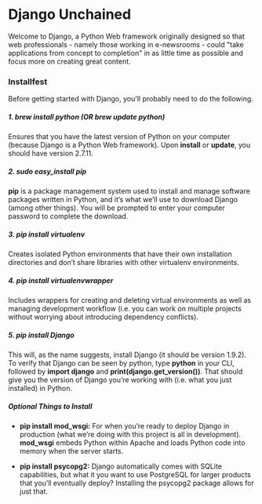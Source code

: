 # Django Unchained

Welcome to Django, a Python Web framework originally designed so that web professionals - namely those working in e-newsrooms - could "take applications from concept to completion" in as little time as possible and focus more on creating great content.

### Installfest

Before getting started with Django, you'll probably need to do the following.

##### 1. brew install python (OR brew update python)

Ensures that you have the latest version of Python on your computer (because Django is a Python Web framework). Upon **install** or **update**, you should have version 2.7.11.

##### 2. sudo easy_install pip

**pip** is a package management system used to install and manage software packages written in Python, and it’s what we’ll use to download Django (among other things). You will be prompted to enter your computer password to complete the download.

##### 3. pip install virtualenv

Creates isolated Python environments that have their own installation directories and don’t share libraries with other virtualenv environments.

##### 4. pip install virtualenvwrapper

Includes wrappers for creating and deleting virtual environments as well as managing development workflow (i.e. you can work on multiple projects without worrying about introducing dependency conflicts).

##### 5. pip install Django

This will, as the name suggests, install Django (it should be version 1.9.2). To verify that Django can be seen by python, type **python** in your CLI, followed by **import django** and **print(django.get_version())**. That should give you the version of Django you’re working with (i.e. what you just installed) in Python.

##### Optional Things to Install

  * **pip install mod_wsgi:** For when you’re ready to deploy Django in production (what we’re doing with this project is all in development). **mod_wsgi** embeds Python within Apache and loads Python code into memory when the server starts.

  * **pip install psycopg2:** Django automatically comes with SQLite capabilities, but what it you want to use PostgreSQL for larger products that you’ll eventually deploy? Installing the psycopg2 package allows for just that.